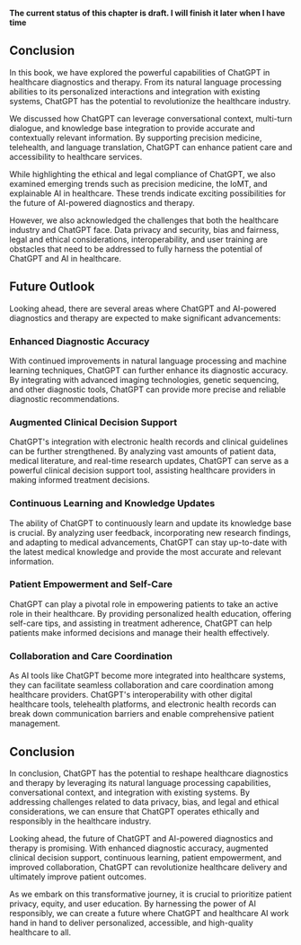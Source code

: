 **The current status of this chapter is draft. I will finish it later when I have time**

Conclusion
----------

In this book, we have explored the powerful capabilities of ChatGPT in healthcare diagnostics and therapy. From its natural language processing abilities to its personalized interactions and integration with existing systems, ChatGPT has the potential to revolutionize the healthcare industry.

We discussed how ChatGPT can leverage conversational context, multi-turn dialogue, and knowledge base integration to provide accurate and contextually relevant information. By supporting precision medicine, telehealth, and language translation, ChatGPT can enhance patient care and accessibility to healthcare services.

While highlighting the ethical and legal compliance of ChatGPT, we also examined emerging trends such as precision medicine, the IoMT, and explainable AI in healthcare. These trends indicate exciting possibilities for the future of AI-powered diagnostics and therapy.

However, we also acknowledged the challenges that both the healthcare industry and ChatGPT face. Data privacy and security, bias and fairness, legal and ethical considerations, interoperability, and user training are obstacles that need to be addressed to fully harness the potential of ChatGPT and AI in healthcare.

Future Outlook
--------------

Looking ahead, there are several areas where ChatGPT and AI-powered diagnostics and therapy are expected to make significant advancements:

### Enhanced Diagnostic Accuracy

With continued improvements in natural language processing and machine learning techniques, ChatGPT can further enhance its diagnostic accuracy. By integrating with advanced imaging technologies, genetic sequencing, and other diagnostic tools, ChatGPT can provide more precise and reliable diagnostic recommendations.

### Augmented Clinical Decision Support

ChatGPT's integration with electronic health records and clinical guidelines can be further strengthened. By analyzing vast amounts of patient data, medical literature, and real-time research updates, ChatGPT can serve as a powerful clinical decision support tool, assisting healthcare providers in making informed treatment decisions.

### Continuous Learning and Knowledge Updates

The ability of ChatGPT to continuously learn and update its knowledge base is crucial. By analyzing user feedback, incorporating new research findings, and adapting to medical advancements, ChatGPT can stay up-to-date with the latest medical knowledge and provide the most accurate and relevant information.

### Patient Empowerment and Self-Care

ChatGPT can play a pivotal role in empowering patients to take an active role in their healthcare. By providing personalized health education, offering self-care tips, and assisting in treatment adherence, ChatGPT can help patients make informed decisions and manage their health effectively.

### Collaboration and Care Coordination

As AI tools like ChatGPT become more integrated into healthcare systems, they can facilitate seamless collaboration and care coordination among healthcare providers. ChatGPT's interoperability with other digital healthcare tools, telehealth platforms, and electronic health records can break down communication barriers and enable comprehensive patient management.

Conclusion
----------

In conclusion, ChatGPT has the potential to reshape healthcare diagnostics and therapy by leveraging its natural language processing capabilities, conversational context, and integration with existing systems. By addressing challenges related to data privacy, bias, and legal and ethical considerations, we can ensure that ChatGPT operates ethically and responsibly in the healthcare industry.

Looking ahead, the future of ChatGPT and AI-powered diagnostics and therapy is promising. With enhanced diagnostic accuracy, augmented clinical decision support, continuous learning, patient empowerment, and improved collaboration, ChatGPT can revolutionize healthcare delivery and ultimately improve patient outcomes.

As we embark on this transformative journey, it is crucial to prioritize patient privacy, equity, and user education. By harnessing the power of AI responsibly, we can create a future where ChatGPT and healthcare AI work hand in hand to deliver personalized, accessible, and high-quality healthcare to all.
